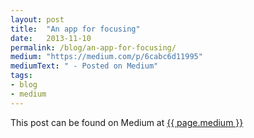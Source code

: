 ```yaml
---
layout: post
title:  "An app for focusing"
date:   2013-11-10
permalink: /blog/an-app-for-focusing/
medium: "https://medium.com/p/6cabc6d11995"
mediumText: " - Posted on Medium"
tags:
- blog
- medium
---
```


This post can be found on Medium at <a href="{{ page.medium }}">{{ page.medium }}</a>
